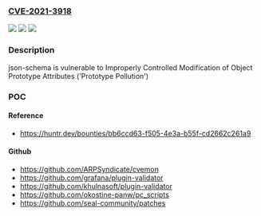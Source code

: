 ### [CVE-2021-3918](https://cve.mitre.org/cgi-bin/cvename.cgi?name=CVE-2021-3918)
![](https://img.shields.io/static/v1?label=Product&message=kriszyp%2Fjson-schema&color=blue)
![](https://img.shields.io/static/v1?label=Version&message=%3C%3D%200.3.0%20&color=brighgreen)
![](https://img.shields.io/static/v1?label=Vulnerability&message=CWE-1321%20Improperly%20Controlled%20Modification%20of%20Object%20Prototype%20Attributes%20('Prototype%20Pollution')&color=brighgreen)

### Description

json-schema is vulnerable to Improperly Controlled Modification of Object Prototype Attributes ('Prototype Pollution')

### POC

#### Reference
- https://huntr.dev/bounties/bb6ccd63-f505-4e3a-b55f-cd2662c261a9

#### Github
- https://github.com/ARPSyndicate/cvemon
- https://github.com/grafana/plugin-validator
- https://github.com/khulnasoft/plugin-validator
- https://github.com/okostine-panw/pc_scripts
- https://github.com/seal-community/patches

